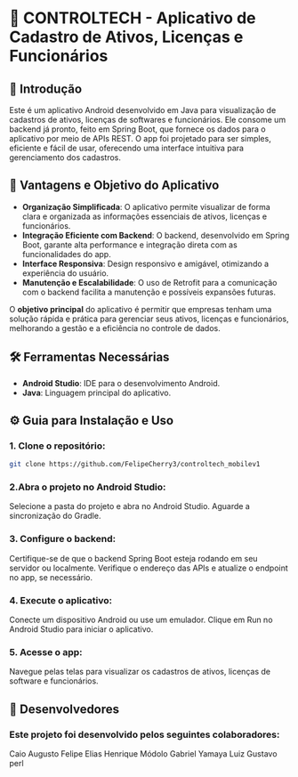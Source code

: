 # 📱 CONTROLTECH - Aplicativo de Cadastro de Ativos, Licenças e Funcionários

## 📖 Introdução

Este é um aplicativo Android desenvolvido em Java para visualização de cadastros de ativos, licenças de softwares e funcionários. Ele consome um backend já pronto, feito em Spring Boot, que fornece os dados para o aplicativo por meio de APIs REST. O app foi projetado para ser simples, eficiente e fácil de usar, oferecendo uma interface intuitiva para gerenciamento dos cadastros.

## 🌟 Vantagens e Objetivo do Aplicativo

- **Organização Simplificada**: O aplicativo permite visualizar de forma clara e organizada as informações essenciais de ativos, licenças e funcionários.
- **Integração Eficiente com Backend**: O backend, desenvolvido em Spring Boot, garante alta performance e integração direta com as funcionalidades do app.
- **Interface Responsiva**: Design responsivo e amigável, otimizando a experiência do usuário.
- **Manutenção e Escalabilidade**: O uso de Retrofit para a comunicação com o backend facilita a manutenção e possíveis expansões futuras.

O **objetivo principal** do aplicativo é permitir que empresas tenham uma solução rápida e prática para gerenciar seus ativos, licenças e funcionários, melhorando a gestão e a eficiência no controle de dados.

## 🛠️ Ferramentas Necessárias

- **Android Studio**: IDE para o desenvolvimento Android.
- **Java**: Linguagem principal do aplicativo.

## ⚙️ Guia para Instalação e Uso

### 1. Clone o repositório:

```bash
git clone https://github.com/FelipeCherry3/controltech_mobilev1
```
### 2.Abra o projeto no Android Studio:
Selecione a pasta do projeto e abra no Android Studio.
Aguarde a sincronização do Gradle.
### 3. Configure o backend:
Certifique-se de que o backend Spring Boot esteja rodando em seu servidor ou localmente. Verifique o endereço das APIs e atualize o endpoint no app, se necessário.
### 4. Execute o aplicativo:
Conecte um dispositivo Android ou use um emulador.
Clique em Run no Android Studio para iniciar o aplicativo.
### 5. Acesse o app:
Navegue pelas telas para visualizar os cadastros de ativos, licenças de software e funcionários.
## 👥 Desenvolvedores
### Este projeto foi desenvolvido pelos seguintes colaboradores:

Caio Augusto
Felipe Elias
Henrique Módolo
Gabriel Yamaya
Luiz Gustavo
perl

